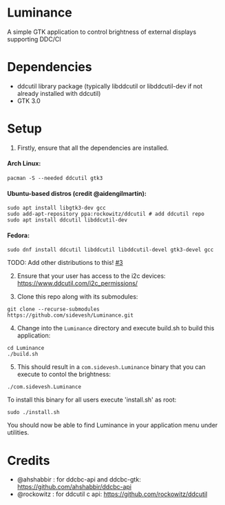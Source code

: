 # Luminance
A simple GTK application to control brightness of external displays supporting DDC/CI

# Dependencies
- ddcutil library package (typically libddcutil or libddcutil-dev if not already installed with ddcutil)
- GTK 3.0

# Setup

1. Firstly, ensure that all the dependencies are installed.

#### Arch Linux:
```
pacman -S --needed ddcutil gtk3
```

#### Ubuntu-based distros (credit @aidengilmartin):
```
sudo apt install libgtk3-dev gcc
sudo add-apt-repository ppa:rockowitz/ddcutil # add ddcutil repo
sudo apt install ddcutil libddcutil-dev
```
#### Fedora:
```
sudo dnf install ddcutil libddcutil libddcutil-devel gtk3-devel gcc
```
TODO: Add other distributions to this! [#3](../../issues/3)

2. Ensure that your user has access to the i2c devices:
https://www.ddcutil.com/i2c_permissions/

3. Clone this repo along with its submodules:
```
git clone --recurse-submodules https://github.com/sidevesh/Luminance.git
```

4. Change into the `Luminance` directory and execute build.sh to build this application:
```
cd Luminance
./build.sh
```

5. This should result in a `com.sidevesh.Luminance` binary that you can execute to contol the brightness:
```
./com.sidevesh.Luminance
```

To install this binary for all users execute 'install.sh' as root:
```
sudo ./install.sh
```

You should now be able to find Luminance in your application menu under utilities.

# Credits
- @ahshabbir : for ddcbc-api and ddcbc-gtk: https://github.com/ahshabbir/ddcbc-api
- @rockowitz : for ddcutil c api: https://github.com/rockowitz/ddcutil
